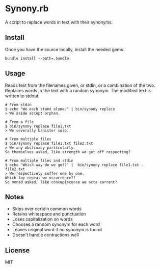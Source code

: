 # Synony.rb

A script to replace words in text with their synonyms.

## Install

Once you have the source locally, install the needed gems.

`bundle install --path=.bundle`

## Usage

Reads text from the filenames given, or stdin, or a combination of the two. Replaces words in the text with a random synonym. The modified text is written to stdout.

```
# From stdin
$ echo "We each stand alone." | bin/synony replace
> We aside accept orphan.

# From a file
$ bin/synony replace file1.txt
> We severally banister solo.

# From multiple files
$ bin/synony replace file1.txt file2.txt
> We any obstinacy particularly.
So themselves asked, like strength we get off respecting?

# From multiple files and stdin
$ echo 'Which way do we go!?' |  bin/synony replace file1.txt - file2.txt
> We respectively suffer one by one.
Which lay repeat we occurrence?!
So monad asked, like concupiscence we acta current?
```

## Notes

- Skips over certain common words
- Retains whitespace and punctuation
- Loses capitalization on words
- Chooses a random synonym for each word
- Leaves original word if no synonym is found
- Doesn't handle contractions well

## License

MIT


